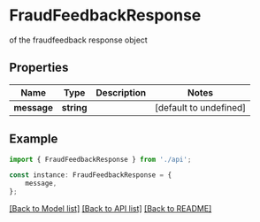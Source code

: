 # FraudFeedbackResponse

of the fraudfeedback response object

## Properties

Name | Type | Description | Notes
------------ | ------------- | ------------- | -------------
**message** | **string** |  | [default to undefined]

## Example

```typescript
import { FraudFeedbackResponse } from './api';

const instance: FraudFeedbackResponse = {
    message,
};
```

[[Back to Model list]](../README.md#documentation-for-models) [[Back to API list]](../README.md#documentation-for-api-endpoints) [[Back to README]](../README.md)
